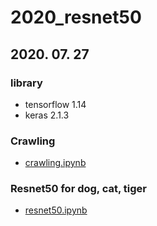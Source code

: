 # 2020_resnet50


## 2020. 07. 27


### library
  - tensorflow 1.14
  - keras 2.1.3




###  Crawling
  - [crawling.ipynb](https://github.com/boahchoi/2020_resnet50/blob/master/crawling.ipynb)






###  Resnet50 for dog, cat, tiger
  - [resnet50.ipynb]()






